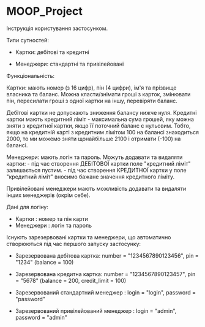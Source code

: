 # MOOP_Project
Інструкція користування застосунком.

Типи сутностей:

- Картки: дебітові та кредитні
  
- Менеджери: стандартні та привілейовані
  
Функціональність:

  Картки: мають номер (з 16 цифр), пін (4 цифри), ім'я та прізвище власника та баланс. 
  Можна класти/знімати гроші з карток, змінювати пін, пересилати гроші з одної картки на іншу, перевіряти баланс.
  
  Дебітові картки не допускають зниження балансу нижче нуля.
  Кредитні картки мають кредитний ліміт - максимальна сума грошей, яку можна зняти з кредитної картки, якщо її поточний баланс є нульовим.
  Тобто, якщо на кредитній карті з кредитним лімітом 100 на балансі знаходиться 2000, то ми можемо зняти щонайбільше 2100 і отримати 
  (-100) на балансі.
 
  Менеджери: мають логін та пароль. Можуть додавати та видаляти картки:
    - під час створення ДЕБІТОВОЇ картки поле "кредитний ліміт" залишається пустим.
    - під час створення КРЕДИТНОЇ картки у поле "кредитний ліміт" вносимо бажане значення кредитного ліміту.
  
  Привілейовані менеджери мають можливість додавати та видаляти інших менеджерів (окрім себе).
  
Дані для логіну:

- Картки    : номер та пін карти
- Менеджери : логін та пароль

Існують зарезервовані картки та менеджери, що автоматично створюються під час першого запуску застосунку:

- Зарезервована дебітова картка: number = "1234567890123456", pin = "1234" (balance = 100)
- Зарезервована кредитна картка: number = "1234567890123457", pin = "5678" (balance = 200, credit_limit = 100)

- Зарезервований стандартний менеджер    : login = "login", password = "password"
- Зарезервований привілейований менеджер : login = "admin", password = "admin"
